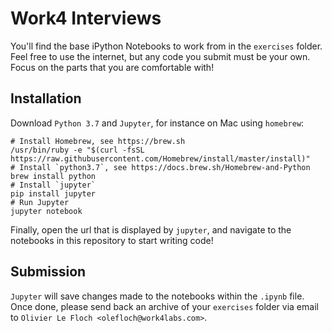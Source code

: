 # Work4 Interviews

You'll find the base iPython Notebooks to work from in the `exercises` folder. Feel free to use the internet, but any code you submit must be your own. Focus on the parts that you are comfortable with!

## Installation

Download `Python 3.7` and `Jupyter`, for instance on Mac using `homebrew`:

    # Install Homebrew, see https://brew.sh
    /usr/bin/ruby -e "$(curl -fsSL https://raw.githubusercontent.com/Homebrew/install/master/install)"
    # Install `python3.7`, see https://docs.brew.sh/Homebrew-and-Python
    brew install python
    # Install `jupyter`
    pip install jupyter
    # Run Jupyter
    jupyter notebook

Finally, open the url that is displayed by `jupyter`, and navigate to the notebooks in this repository to start writing code!

## Submission

`Jupyter` will save changes made to the notebooks within the `.ipynb` file. Once done, please send back an archive of
your `exercises` folder via email to `Olivier Le Floch <olefloch@work4labs.com>`.
